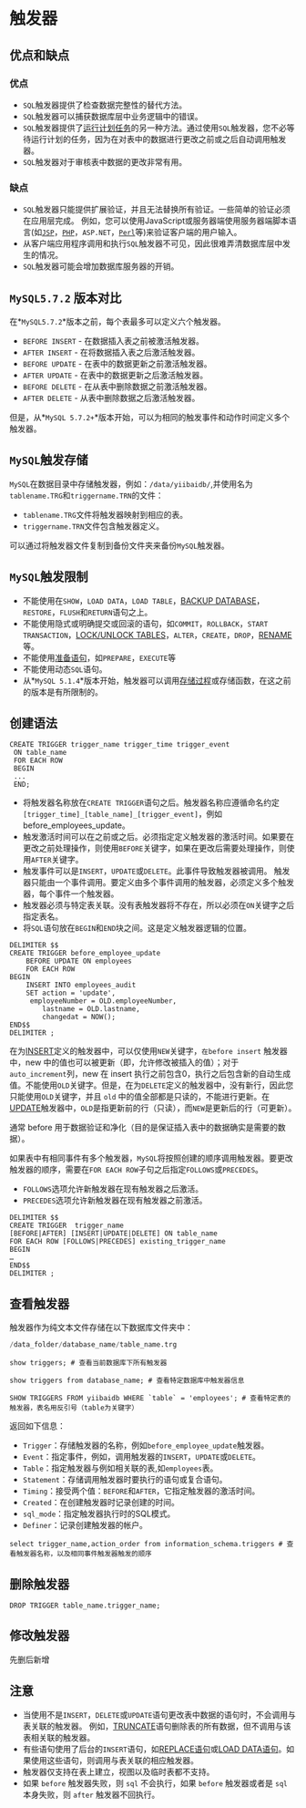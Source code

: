 # 触发器

## 优点和缺点

### 优点

- `SQL`触发器提供了检查数据完整性的替代方法。
- `SQL`触发器可以捕获数据库层中业务逻辑中的错误。
- `SQL`触发器提供了[运行计划任务](http://www.yiibai.com/mysql/triggers-working-mysql-scheduled-event.html)的另一种方法。通过使用`SQL`触发器，您不必等待运行计划的任务，因为在对表中的数据进行更改之前或之后自动调用触发器。
- `SQL`触发器对于审核表中数据的更改非常有用。

### 缺点

- `SQL`触发器只能提供扩展验证，并且无法替换所有验证。一些简单的验证必须在应用层完成。 例如，您可以使用JavaScript或服务器端使用服务器端脚本语言(如[`JSP`](http://www.yiibai.com/jsp/)，[`PHP`](http://www.yiibai.com/php/)，`ASP.NET`，[`Perl`](http://www.yiibai.com/perl/)等)来验证客户端的用户输入。
- 从客户端应用程序调用和执行`SQL`触发器不可见，因此很难弄清数据库层中发生的情况。
- `SQL`触发器可能会增加数据库服务器的开销。

## `MySQL5.7.2` 版本对比

在*`MySQL5.7.2`*版本之前，每个表最多可以定义六个触发器。

- `BEFORE INSERT` - 在数据插入表之前被激活触发器。
- `AFTER INSERT` - 在将数据插入表之后激活触发器。
- `BEFORE UPDATE` - 在表中的数据更新之前激活触发器。
- `AFTER UPDATE` - 在表中的数据更新之后激活触发器。
- `BEFORE DELETE` - 在从表中删除数据之前激活触发器。
- `AFTER DELETE` - 从表中删除数据之后激活触发器。

但是，从*`MySQL 5.7.2+`*版本开始，可以为相同的触发事件和动作时间定义多个触发器。

## `MySQL`触发存储

`MySQL`在数据目录中存储触发器，例如：`/data/yiibaidb/`,并使用名为`tablename.TRG`和`triggername.TRN`的文件：

- `tablename.TRG`文件将触发器映射到相应的表。
- `triggername.TRN`文件包含触发器定义。

可以通过将触发器文件复制到备份文件夹来备份`MySQL`触发器。

## `MySQL`触发限制

- 不能使用在`SHOW`，`LOAD DATA`，`LOAD TABLE`，[BACKUP DATABASE](http://www.mysqltutorial.org/mysql/how-to-backup-database-using-mysqldump.aspx)，`RESTORE`，`FLUSH`和`RETURN`语句之上。
- 不能使用隐式或明确提交或回滚的语句，如`COMMIT`，`ROLLBACK`，`START TRANSACTION`，[LOCK/UNLOCK TABLES](http://www.mysqltutorial.org/mysql-table-locking.html)，`ALTER`，`CREATE`，`DROP`，[RENAME](http://www.mysqltutorial.org/mysql-rename-table.html)等。
- 不能使用[准备语句](http://www.mysqltutorial.org/mysql-prepared-statement.aspx)，如`PREPARE`，`EXECUTE`等
- 不能使用动态`SQL`语句。
- 从*`MySQL 5.1.4`*版本开始，触发器可以调用[存储过程](http://www.mysqltutorial.org/mysql-stored-procedure-tutorial.aspx)或存储函数，在这之前的版本是有所限制的。

## 创建语法

```mysql
CREATE TRIGGER trigger_name trigger_time trigger_event
 ON table_name
 FOR EACH ROW
 BEGIN
 ...
 END;
```

- 将触发器名称放在`CREATE TRIGGER`语句之后。触发器名称应遵循命名约定`[trigger_time]_[table_name]_[trigger_event]`，例如before_employees_update。
- 触发激活时间可以在之前或之后。必须指定定义触发器的激活时间。如果要在更改之前处理操作，则使用`BEFORE`关键字，如果在更改后需要处理操作，则使用`AFTER`关键字。
- 触发事件可以是`INSERT`，`UPDATE`或`DELETE`。此事件导致触发器被调用。 触发器只能由一个事件调用。要定义由多个事件调用的触发器，必须定义多个触发器，每个事件一个触发器。
- 触发器必须与特定表关联。没有表触发器将不存在，所以必须在`ON`关键字之后指定表名。
- 将`SQL`语句放在`BEGIN`和`END`块之间。这是定义触发器逻辑的位置。

```mysql
DELIMITER $$
CREATE TRIGGER before_employee_update 
    BEFORE UPDATE ON employees
    FOR EACH ROW 
BEGIN
    INSERT INTO employees_audit
    SET action = 'update',
     employeeNumber = OLD.employeeNumber,
        lastname = OLD.lastname,
        changedat = NOW(); 
END$$
DELIMITER ;
```

在为[INSERT](http://www.yiibai.com/mysql/insert-statement.html)定义的触发器中，可以仅使用`NEW`关键字，`在before insert` 触发器中，new 中的值也可以被更新（即，允许修改被插入的值）；对于 `auto_increment`列，new 在 insert 执行之前包含0，执行之后包含新的自动生成值。不能使用`OLD`关键字。但是，在为`DELETE`定义的触发器中，没有新行，因此您只能使用`OLD`关键字，并且 `old` 中的值全部都是只读的，不能进行更新。在[UPDATE](http://www.yiibai.com/mysql/update-data.html)触发器中，`OLD`是指更新前的行（只读），而`NEW`是更新后的行（可更新）。

通常 before 用于数据验证和净化（目的是保证插入表中的数据确实是需要的数据）。 



如果表中有相同事件有多个触发器，`MySQL`将按照创建的顺序调用触发器。要更改触发器的顺序，需要在`FOR EACH ROW`子句之后指定`FOLLOWS`或`PRECEDES`。

- `FOLLOWS`选项允许新触发器在现有触发器之后激活。
- `PRECEDES`选项允许新触发器在现有触发器之前激活。

```mysql
DELIMITER $$
CREATE TRIGGER  trigger_name
[BEFORE|AFTER] [INSERT|UPDATE|DELETE] ON table_name
FOR EACH ROW [FOLLOWS|PRECEDES] existing_trigger_name
BEGIN
…
END$$
DELIMITER ;
```

## 查看触发器

触发器作为纯文本文件存储在以下数据库文件夹中：

```sql
/data_folder/database_name/table_name.trg
```

```mysql
show triggers; # 查看当前数据库下所有触发器

show triggers from database_name; # 查看特定数据库中触发器信息

SHOW TRIGGERS FROM yiibaidb WHERE `table` = 'employees'; # 查看特定表的触发器，表名用反引号（table为关键字）
```

返回如下信息：

- `Trigger`：存储触发器的名称，例如`before_employee_update`触发器。
- `Event`：指定事件，例如，调用触发器的`INSERT`，`UPDATE`或`DELETE`。
- `Table`：指定触发器与例如相关联的表,如`employees`表。
- `Statement`：存储调用触发器时要执行的语句或复合语句。
- `Timing`：接受两个值：`BEFORE`和`AFTER`，它指定触发器的激活时间。
- `Created`：在创建触发器时记录创建的时间。
- `sql_mode`：指定触发器执行时的SQL模式。
- `Definer`：记录创建触发器的帐户。

```mysql
select trigger_name,action_order from information_schema.triggers # 查看触发器名称，以及相同事件触发器触发的顺序
```

## 删除触发器

```mysql
DROP TRIGGER table_name.trigger_name;
```

## 修改触发器

先删后新增

## 注意

- 当使用不是`INSERT`，`DELETE`或`UPDATE`语句更改表中数据的语句时，不会调用与表关联的触发器。 例如，[TRUNCATE](http://www.yiibai.com/mysql/truncate-table.html)语句删除表的所有数据，但不调用与该表相关联的触发器。
- 有些语句使用了后台的`INSERT`语句，如[REPLACE语句](http://www.yiibai.com/mysql/replace.html)或[LOAD DATA语句](http://www.yiibai.com/mysql/import-csv-file-mysql-table.html)。如果使用这些语句，则调用与表关联的相应触发器。
- 触发器仅支持在表上建立，视图以及临时表都不支持。
- 如果 `before` 触发器失败，则 `sql` 不会执行，如果 `before` 触发器或者是 `sql` 本身失败，则 `after` 触发器不回执行。
